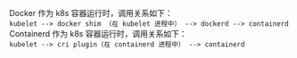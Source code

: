 Docker 作为 k8s 容器运行时，调用关系如下：  
`kubelet --> docker shim （在 kubelet 进程中） --> dockerd --> containerd`  
Containerd 作为 k8s 容器运行时，调用关系如下：  
`kubelet --> cri plugin（在 containerd 进程中） --> containerd`  
